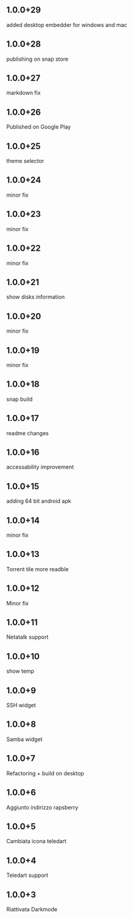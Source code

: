 ## 1.0.0+29
added desktop embedder for windows and mac

## 1.0.0+28
publishing on snap store

## 1.0.0+27
markdown fix

## 1.0.0+26
Published on Google Play

## 1.0.0+25
theme selector

## 1.0.0+24
minor fix

## 1.0.0+23
minor fix

## 1.0.0+22
minor fix

## 1.0.0+21
show disks information

## 1.0.0+20
minor fix 

## 1.0.0+19
minor fix 

## 1.0.0+18
snap build

## 1.0.0+17
readme changes

## 1.0.0+16
accessability improvement

## 1.0.0+15 
adding 64 bit android apk

## 1.0.0+14
minor fix

## 1.0.0+13
Torrent tile more readble

## 1.0.0+12
Minor fix

## 1.0.0+11
Netatalk support

## 1.0.0+10
show temp

## 1.0.0+9
SSH widget

## 1.0.0+8
Samba widget

## 1.0.0+7
Refactoring + build on desktop

## 1.0.0+6
Aggiunto indirizzo rapsberry

## 1.0.0+5
Cambiata icona teledart

## 1.0.0+4

Teledart support

## 1.0.0+3

Riattivata Darkmode
